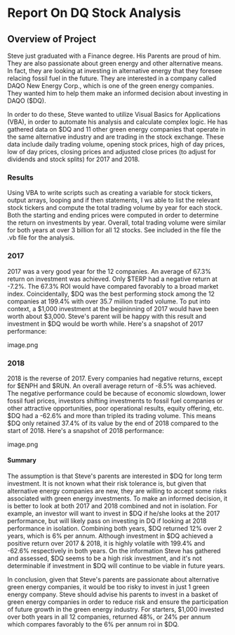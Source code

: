 # Report On DQ Stock Analysis


## Overview of Project

Steve just graduated with a Finance degree. His Parents are proud of him. They are also passionate about green energy and other alternative means. In fact, they are looking at investing in alternative energy that they foresee relacing fossil fuel in the future. They are interested in a company called DAQO New Energy Corp., which is one of the green energy companies. They wanted him to help them make an informed decision about investing in DAQO ($DQ).

In order to do these, Steve wanted to utilize Visual Basics for Applications (VBA), in order to automate his analysis and calculate complex logic. He has gathered data on $DQ and 11 other green energy companies that operate in the same alternative industry and are trading in the stock exchange. These data include daily trading volume, opening stock prices, high of day prices, low of day prices, closing prices and adjusted close prices (to adjust for dividends and stock splits) for 2017 and 2018.

### Results
Using VBA to write scripts such as creating a variable for stock tickers, output arrays, looping and if then statements, I ws able to list the relevant stock tickers and compute the total trading volume by year for each stock. Both the starting and ending prices were computed in order to determine the return on investments by year. Overall, total trading volume were similar for both years at over 3 billion for all 12 stocks. See included in the file the .vb file for the analysis.

### 2017
2017 was a very good year for the 12 companies. An average of 67.3% return on investment was achieved. Only $TERP had a negative return at -7.2%. The 67.3% ROI would have compared favorably to a broad market index. Coincidentally, $DQ was the best performing stock among the 12 companies at 199.4% with over 35.7 miilion traded volume. To put into context, a $1,000 investment at the begininning of 2017 would have been worth about $3,000. Steve's parent will be happy with this result and investment in $DQ would be worth while. Here's a snapshot of 2017 performance:

image.png

### 2018
2018 is the reverse of 2017. Every companies had negative returns, except for $ENPH and $RUN. An overall average return of -8.5% was achieved. The negative performance could be because of economic slowdown, lower fossil fuel prices, investors shifting investments to fossil fuel companies or other attractive opportunities, poor operational results, equity offering, etc. $DQ had a -62.6% and more than tripled its trading volume. This means $DQ only retained 37.4% of its value by the end of 2018 compared to the start of 2018. Here's a snapshot of 2018 performance:

image.png


#### Summary

The assumption is that Steve's parents are interested in $DQ for long term investment. It is not known what their risk tolerance is, but given that alternative energy companies are new, they are willing to accept some risks associated with green energy investments. To make an informed decision, it is better to look at both 2017 and 2018 combined and not in isolation. For example, an investor will want to invest in $DQ if he/she looks at the 2017 performance, but will likely pass on investing in DQ if looking at 2018 performance in isolation. Combining both years, $DQ returned 12% over 2 years, which is 6% per annum. Although investment in $DQ achieved a positive return over 2017 & 2018, it is highly volatile with 199.4% and -62.6% respectively in both years. On the information Steve has gathered and assessed, $DQ seems to be a high risk investment, and it's not determinable if investment in $DQ will continue to be viable in future years. 

In conclusion, given that Steve's parents are passionate about alternative green energy companies, it would be too risky to invest in just 1 green energy company. Steve should advise his parents to invest in a basket of green energy companies in order to reduce risk and ensure the participation of future growth in the green energy industry. For starters, $1,000 invested over both years in all 12 companies, returned 48%, or 24% per annum which compares favorably to the 6% per annum roi in $DQ.


